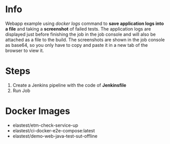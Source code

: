Info
=====

Webapp example using *docker logs* command to **save application logs into a file** and taking a **screenshot** of failed tests. The application logs are displayed just before finishing the job in the job console and will also be attached as a file to the build.
The screenshots are shown in the job console as base64, so you only have to copy and paste it in a new tab of the browser to view it.

Steps
=====

1. Create a Jenkins pipeline with the code of **Jenkinsfile**
2. Run Job

Docker Images
=============

- elastest/etm-check-service-up
- elastest/ci-docker-e2e-compose:latest
- elastest/demo-web-java-test-sut-offline
